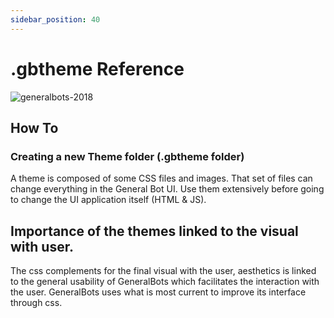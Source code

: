 ```yaml
---
sidebar_position: 40
---
```


# .gbtheme Reference

![generalbots-2018](https://user-images.githubusercontent.com/65977273/94922431-949c3900-0490-11eb-800a-6b478d689f2a.png)

## How To 

### Creating a new Theme folder (.gbtheme folder)

A theme is composed of some CSS files and images. That set of files can change
everything in the General Bot UI. Use them extensively before going to change
the UI application itself (HTML & JS).

## Importance of the themes linked to the visual with user.

The css complements for the final visual with the user, aesthetics is linked to the general usability of GeneralBots which facilitates the interaction with the user. GeneralBots uses what is most current to improve its interface through css.

